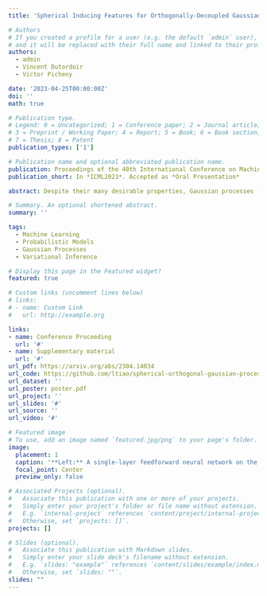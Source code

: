 ```yaml
---
title: 'Spherical Inducing Features for Orthogonally-Decoupled Gaussian Processes'

# Authors
# If you created a profile for a user (e.g. the default `admin` user), write the username (folder name) here
# and it will be replaced with their full name and linked to their profile.
authors:
  - admin
  - Vincent Dutordoir
  - Victor Picheny

date: '2023-04-25T00:00:00Z'
doi: ''
math: true

# Publication type.
# Legend: 0 = Uncategorized; 1 = Conference paper; 2 = Journal article;
# 3 = Preprint / Working Paper; 4 = Report; 5 = Book; 6 = Book section;
# 7 = Thesis; 8 = Patent
publication_types: ['1']

# Publication name and optional abbreviated publication name.
publication: Proceedings of the 40th International Conference on Machine Learning (ICML2023)
publication_short: In *ICML2023*. Accepted as *Oral Presentation*

abstract: Despite their many desirable properties, Gaussian processes (GPs) are often compared unfavorably to deep neural networks (NNs) for lacking the ability to learn representations. Recent efforts to bridge the gap between GPs and deep NNs have yielded a new class of inter-domain variational GPs in which the inducing variables correspond to hidden units of a feedforward NN. In this work, we examine some practical issues associated with this approach and propose an extension that leverages the orthogonal decomposition of GPs to mitigate these limitations. In particular, we introduce spherical inter-domain features to construct more flexible data-dependent basis functions for both the principal and orthogonal components of the GP approximation and show that incorporating NN activation features under this framework not only alleviates these shortcomings but is more scalable than alternative strategies. Experiments on multiple benchmark datasets demonstrate the effectiveness of our approach.

# Summary. An optional shortened abstract.
summary: ''

tags:
  - Machine Learning
  - Probabilistic Models
  - Gaussian Processes
  - Variational Inference

# Display this page in the Featured widget?
featured: true

# Custom links (uncomment lines below)
# links:
# - name: Custom Link
#   url: http://example.org

links:
- name: Conference Proceeding
  url: '#'
- name: Supplementary material
  url: '#'
url_pdf: https://arxiv.org/abs/2304.14034
url_code: https://github.com/ltiao/spherical-orthogonal-gaussian-processes
url_dataset: ''
url_poster: poster.pdf
url_project: ''
url_slides: '#'
url_source: ''
url_video: '#'

# Featured image
# To use, add an image named `featured.jpg/png` to your page's folder.
image:
  placement: 1
  caption: '**Left:** A single-layer feedforward neural network on the unit sphere projected onto a plane in 3D; **Right:** Decoupling of a GP as a sum of orthogonal GPs'
  focal_point: Center
  preview_only: false

# Associated Projects (optional).
#   Associate this publication with one or more of your projects.
#   Simply enter your project's folder or file name without extension.
#   E.g. `internal-project` references `content/project/internal-project/index.md`.
#   Otherwise, set `projects: []`.
projects: []

# Slides (optional).
#   Associate this publication with Markdown slides.
#   Simply enter your slide deck's filename without extension.
#   E.g. `slides: "example"` references `content/slides/example/index.md`.
#   Otherwise, set `slides: ""`.
slides: ""
---
```

